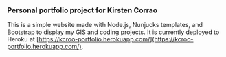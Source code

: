 ### Personal portfolio project for Kirsten Corrao

This is a simple website made with Node.js, Nunjucks templates, and Bootstrap to display my GIS and coding projects. It is currently deployed to Heroku at [https://kcroo-portfolio.herokuapp.com/](https://kcroo-portfolio.herokuapp.com/).
